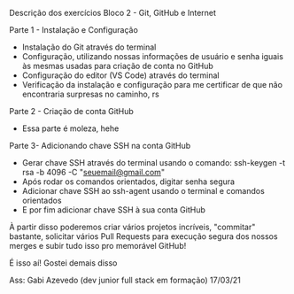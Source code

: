 
Descrição dos exercícios Bloco 2 - Git, GitHub e Internet

Parte 1 - Instalação e Configuração 

 - Instalação do Git através do terminal 
 - Configuração, utilizando nossas informações de usuário e senha iguais às mesmas usadas para criação de conta no GitHub 
 - Configuração do editor (VS Code) através do terminal
 - Verificação da instalação e configuração para me certificar de que não encontraria surpresas no caminho, rs

Parte 2 - Criação de conta GitHub

 - Essa parte é moleza, hehe

Parte 3- Adicionando chave SSH na conta GitHub

 - Gerar chave SSH através do terminal usando o comando: ssh-keygen -t rsa -b 4096 -C "seuemail@gmail.com"
 - Após rodar os comandos orientados, digitar senha segura
 - Adicionar chave SSH ao ssh-agent usando o terminal e comandos orientados
 - E por fim adicionar chave SSH à sua conta GitHub 

 À partir disso poderemos criar vários projetos incríveis, "commitar" bastante, solicitar vários Pull Requests para execução segura dos nossos merges e subir tudo isso pro memorável GitHub! 

É isso aí! Gostei demais disso 

Ass: Gabi Azevedo (dev junior full stack em formação) 17/03/21
